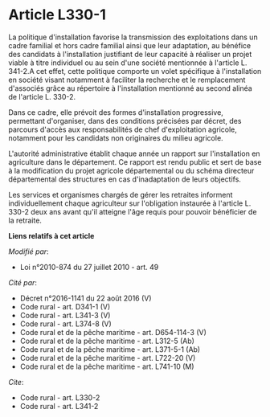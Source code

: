 # Article L330-1

La politique d'installation favorise la transmission des exploitations dans un cadre familial et hors cadre familial ainsi
que leur adaptation, au bénéfice des candidats à l'installation justifiant de leur capacité à réaliser un projet viable à
titre individuel ou au sein d'une société mentionnée à l'article L. 341-2.A cet effet, cette politique comporte un volet
spécifique à l'installation en société visant notamment à faciliter la recherche et le remplacement d'associés grâce au
répertoire à l'installation mentionné au second alinéa de l'article L. 330-2. 

Dans ce cadre, elle prévoit des formes d'installation progressive, permettant d'organiser, dans des conditions précisées par
décret, des parcours d'accès aux responsabilités de chef d'exploitation agricole, notamment pour les candidats non
originaires du milieu agricole.

L'autorité administrative établit chaque année un rapport sur l'installation en agriculture dans le département. Ce rapport
est rendu public et sert de base à la modification du projet agricole départemental ou du schéma directeur départemental des
structures en cas d'inadaptation de leurs objectifs. 

Les services et organismes chargés de gérer les retraites informent individuellement chaque agriculteur sur l'obligation
instaurée à l'article L. 330-2 deux ans avant qu'il atteigne l'âge requis pour pouvoir bénéficier de la retraite.

**Liens relatifs à cet article**

_Modifié par_:

  - Loi n°2010-874 du 27 juillet 2010 - art. 49

_Cité par_:

  - Décret n°2016-1141 du 22 août 2016 (V)
  - Code rural - art. D341-1 (V)
  - Code rural - art. L341-3 (V)
  - Code rural - art. L374-8 (V)
  - Code rural et de la pêche maritime - art. D654-114-3 (V)
  - Code rural et de la pêche maritime - art. L312-5 (Ab)
  - Code rural et de la pêche maritime - art. L371-5-1 (Ab)
  - Code rural et de la pêche maritime - art. L722-20 (V)
  - Code rural et de la pêche maritime - art. L741-10 (M)

_Cite_:

  - Code rural - art. L330-2
  - Code rural - art. L341-2
